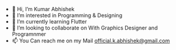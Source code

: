 - 👋 Hi, I’m Kumar Abhishek
- 👀 I’m interested in Programming & Designing 
- 🌱 I’m currently learning Flutter
- 💞️ I’m looking to collaborate on With Graphics Designer and Programnmer
- 📫 You Can reach me on my Mail official.k.abhishek@gmail.com

<!---
I'm pursuing my Under Graduate Program from Maharishi Markandeshwar (Deemed to be University), Ambala. 
I am an active member of Google Developers Student Club, Google and GitHub Student Partner Community.
I have a comprehensive innovation and coding background, My Emphasis is on Development, creativity and life skills.
I love to contribute to open source and take sessions on Various Platform and on my GitHub pages.
I love to educate people who are new to these fields, specially the freshman.
I have written a Multiple blogs on GitHub hosting and pull request. 

--->
